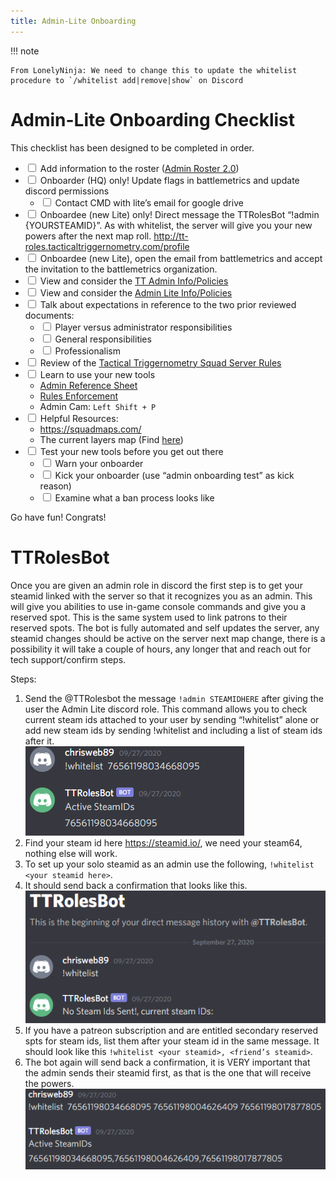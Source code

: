 ```yaml
---
title: Admin-Lite Onboarding
---
```


!!! note

    From LonelyNinja: We need to change this to update the whitelist procedure to `/whitelist add|remove|show` on Discord

# Admin-Lite Onboarding Checklist

This checklist has been designed to be completed in order. 

- <input type="checkbox" /> Add information to the roster ([Admin Roster 2.0](https://docs.google.com/spreadsheets/d/1E9sNXuz5dKnurTKuMM9iAG1WODAKzoZbjn4nen8ZlUw/edit#gid=0))
- <input type="checkbox" /> Onboarder (HQ) only! Update flags in battlemetrics and update discord permissions
    - <input type="checkbox" /> Contact CMD with lite’s email for google drive
- <input type="checkbox" /> Onboardee (new Lite) only! Direct message the TTRolesBot “!admin {YOURSTEAMID}”.  As with whitelist, the server will give you your new powers after the next map roll. http://tt-roles.tacticaltriggernometry.com/profile
- <input type="checkbox" /> Onboardee (new Lite), open the email from battlemetrics and accept the invitation to the battlemetrics organization. 
- <input type="checkbox" /> View and consider the [TT Admin Info/Policies](../policies/all_admins.md)
- <input type="checkbox" /> View and consider the [Admin Lite Info/Policies](../policies/admin_lite.md)
- <input type="checkbox" /> Talk about expectations in reference to the two prior reviewed documents:
    - <input type="checkbox" /> Player versus administrator responsibilities
    - <input type="checkbox" /> General responsibilities
    - <input type="checkbox" /> Professionalism
- <input type="checkbox" /> Review of the [Tactical Triggernometry Squad Server Rules](../server/server_rules.md)
- <input type="checkbox" /> Learn to use your new tools
    - [Admin Reference Sheet](./command_reference.md)
    - [Rules Enforcement](../guides/rules_enforcement.md)
    - Admin Cam: `Left Shift + P`
- <input type="checkbox" /> Helpful Resources:
    - https://squadmaps.com/
    - The current layers map (Find [here](../index.md))
- <input type="checkbox" /> Test your new tools before you get out there
    - <input type="checkbox" /> Warn your onboarder	
    - <input type="checkbox" /> Kick your onboarder (use “admin onboarding test” as kick reason)
    - <input type="checkbox" /> Examine what a ban process looks like

Go have fun! Congrats!


# TTRolesBot

Once you are given an admin role in discord the first step is to get your steamid linked with the server so that it recognizes you as an admin. This will give you abilities to use in-game console commands and give you a reserved spot. This is the same system used to link patrons to their reserved spots. The bot is fully automated and self updates the server, any steamid changes should be active on the server next map change, there is a possibility it will take a couple of hours, any longer that and reach out for tech support/confirm steps.

Steps: 

1. Send the @TTRolesbot the message `!admin STEAMIDHERE` after giving the user the Admin Lite discord role. This command allows you to check current steam ids attached to your user by sending “!whitelist” alone or add new steam ids by sending !whitelist and including a list of steam ids after it.<br/>
![](./images/ttrolesbot3.png)
1. Find your steam id here https://steamid.io/, we need your steam64, nothing else will work.
1. To set up your solo steamid as an admin use the following, `!whitelist <your steamid here>`.  
1. It should send back a confirmation that looks like this. <br/>
![](./images/ttrolesbot1.png)
1. If you have a patreon subscription and are entitled secondary reserved spts for steam ids, list them after your steam id in the same message. It should look like this `!whitelist <your steamid>, <friend’s steamid>`.  
1. The bot again will send back a confirmation, it is VERY important that the admin sends their steamid first, as that is the one that will receive the powers.<br/>
![](./images/ttrolesbot2.png)





